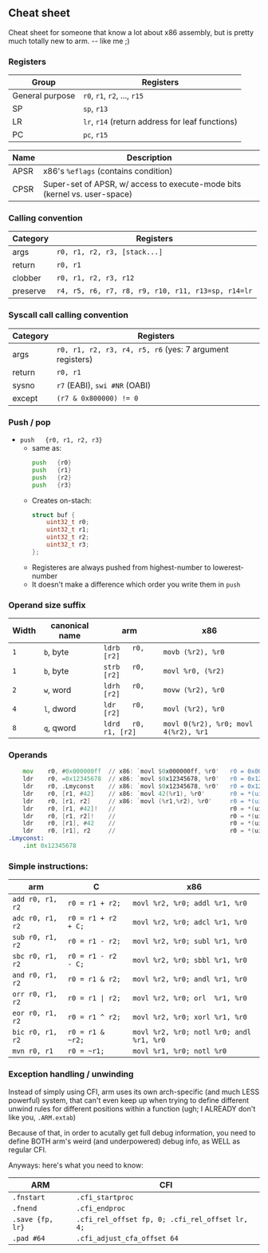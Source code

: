 
## Cheat sheet

Cheat sheet for someone that know a lot about x86 assembly, but is pretty much totally new to arm. -- like me ;)

### Registers

| Group               | Registers
|---------------------|----------------------------------------------
| General purpose     | `r0`, `r1`, `r2`, ..., `r15`
| SP                  | `sp`, `r13`
| LR                  | `lr`, `r14` (return address for leaf functions)
| PC                  | `pc`, `r15`

| Name                | Description
|---------------------|----------------------------------------------
| APSR                | x86's `%eflags` (contains condition)
| CPSR                | Super-set of APSR, w/ access to execute-mode bits (kernel vs. user-space)


### Calling convention

| Category | Registers
|----------|----------------------------------------------
| args     | `r0, r1, r2, r3, [stack...]`
| return   | `r0, r1`
| clobber  | `r0, r1, r2, r3, r12`
| preserve | `r4, r5, r6, r7, r8, r9, r10, r11, r13=sp, r14=lr`


### Syscall call calling convention

| Category | Registers
|----------|----------------------------------------------
| args     | `r0, r1, r2, r3, r4, r5, r6` (yes: 7 argument registers)
| return   | `r0, r1`
| sysno    | `r7` (EABI), `swi #NR` (OABI)
| except   | `(r7 & 0x800000) != 0`



### Push / pop

- `push   {r0, r1, r2, r3}`
	- same as:
	  ```asm
	  push   {r0}
	  push   {r1}
	  push   {r2}
	  push   {r3}
	  ```
	- Creates on-stach:
	  ```c
	  struct buf {
	      uint32_t r0;
	      uint32_t r1;
	      uint32_t r2;
	      uint32_t r3;
	  };
	  ```
	- Registeres are always pushed from highest-number to lowerest-number
	- It doesn't make a difference which order you write them in `push`


### Operand size suffix

| Width | canonical name   | arm                    | x86
|-------|------------------|------------------------|-------------------
| `1`   | `b`, byte        | `ldrb   r0,     [r2]`  | `movb (%r2), %r0`
| `1`   | `b`, byte        | `strb   r0,     [r2]`  | `movl %r0, (%r2)`
| `2`   | `w`, word        | `ldrh   r0,     [r2]`  | `movw (%r2), %r0`
| `4`   | `l`, dword       | `ldr    r0,     [r2]`  | `movl (%r2), %r0`
| `8`   | `q`, qword       | `ldrd   r0, r1, [r2]`  | `movl 0(%r2), %r0; movl 4(%r2), %r1`


### Operands

```asm
	mov    r0, #0x000000ff  // x86: `movl $0x000000ff, %r0'   r0 = 0x000000ff;
	ldr    r0, =0x12345678  // x86: `movl $0x12345678, %r0'   r0 = 0x12345678;
	ldr    r0, .Lmyconst    // x86: `movl $0x12345678, %r0'   r0 = 0x12345678;
	ldr    r0, [r1, #42]    // x86: `movl 42(%r1), %r0'       r0 = *(uint32_t *)(r1 + 42);
	ldr    r0, [r1, r2]     // x86: `movl (%r1,%r2), %r0'     r0 = *(uint32_t *)(r1 + r2);
	ldr    r0, [r1, #42]!   //                                r0 = *(uint32_t *)(r1 + 42); r1 += 42;
	ldr    r0, [r1, r2]!    //                                r0 = *(uint32_t *)(r1 + r2); r1 += r2;
	ldr    r0, [r1], #42    //                                r0 = *(uint32_t *)(r1); r1 += 42;
	ldr    r0, [r1], r2     //                                r0 = *(uint32_t *)(r1); r1 += r2;
.Lmyconst:
	.int 0x12345678
```


### Simple instructions:

| arm               | C                   | x86
|-------------------|---------------------|-------------------------------
| `add r0, r1, r2`  | `r0 = r1 + r2;`     | `movl %r2, %r0; addl %r1, %r0`
| `adc r0, r1, r2`  | `r0 = r1 + r2 + C;` | `movl %r2, %r0; adcl %r1, %r0`
| `sub r0, r1, r2`  | `r0 = r1 - r2;`     | `movl %r2, %r0; subl %r1, %r0`
| `sbc r0, r1, r2`  | `r0 = r1 - r2 - C;` | `movl %r2, %r0; sbbl %r1, %r0`
| `and r0, r1, r2`  | `r0 = r1 & r2;`     | `movl %r2, %r0; andl %r1, %r0`
| `orr r0, r1, r2`  | `r0 = r1 \| r2;`    | `movl %r2, %r0; orl  %r1, %r0`
| `eor r0, r1, r2`  | `r0 = r1 ^ r2;`     | `movl %r2, %r0; xorl %r1, %r0`
| `bic r0, r1, r2`  | `r0 = r1 & ~r2;`    | `movl %r2, %r0; notl %r0; andl %r1, %r0`
| `mvn r0, r1`      | `r0 = ~r1;`         | `movl %r1, %r0; notl %r0`



### Exception handling / unwinding

Instead of simply using CFI, arm uses its own arch-specific (and much LESS powerful) system, that can't even keep up when trying to define different unwind rules for different positions within a function (ugh; I ALREADY don't like you, `.ARM.extab`)

Because of that, in order to acutally get full debug information, you need to define BOTH arm's weird (and underpowered) debug info, as WELL as regular CFI.

Anyways: here's what you need to know:

| ARM                 | CFI
|---------------------|----------------------------------------------
| `.fnstart`          | `.cfi_startproc`
| `.fnend`            | `.cfi_endproc`
| `.save {fp, lr}`    | `.cfi_rel_offset fp, 0; .cfi_rel_offset lr, 4;`
| `.pad #64`          | `.cfi_adjust_cfa_offset 64`
